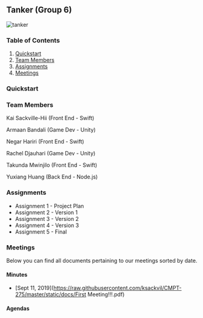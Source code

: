 ## Tanker (Group 6)
![tanker](https://cdn4.iconfinder.com/data/icons/transportation-190/1000/oil_tanker_ship_tanker_oil_tanker_gas_tank_ship-512.png)

### Table of Contents  

1. [Quickstart](#quickstart)
2. [Team Members](#team-members)
3. [Assignments](#assignments)
4. [Meetings](#meetings)  
  
### Quickstart

### Team Members

Kai Sackville-Hii (Front End - Swift)

Armaan Bandali (Game Dev - Unity)

Negar Hariri (Front End - Swift)

Rachel Djauhari (Game Dev - Unity)

Takunda Mwinjilo (Front End - Swift)

Yuxiang Huang (Back End - Node.js)

### Assignments

- Assignment 1 - Project Plan
- Assignment 2 - Version 1
- Assignment 3 - Version 2
- Assignment 4 - Version 3
- Assignment 5 - Final

### Meetings

Below you can find all documents pertaining to our meetings sorted by date.

#### Minutes

- [Sept 11, 2019](https://raw.githubusercontent.com/ksackvil/CMPT-275/master/static/docs/First Meeting!!!.pdf)

#### Agendas
